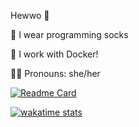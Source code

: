 Hewwo 👋

🧦 I wear programming socks

🐋 I work with Docker!

🏳️‍⚧️ Pronouns: she/her

[![Readme Card](https://github-readme-stats.vercel.app/api/pin/?username=yatima1460&repo=Windows-Docker-Images)](https://github.com/yatima1460/Windows-Docker-Images)

[![wakatime stats](https://github-readme-stats.vercel.app/api/wakatime?username=yatima1460&v=2)](https://wakatime.com/@yatima1460)

